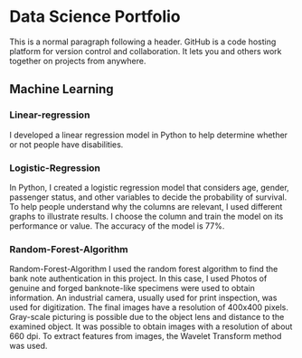 
# Data Science Portfolio 

This is a normal paragraph following a header. GitHub is a code hosting platform for version control and collaboration. It lets you and others work together on projects from anywhere.

## Machine Learning 

### Linear-regression
  I developed a linear regression model in Python to help determine whether or not people have disabilities.

### Logistic-Regression
   In Python, I created a logistic regression model that considers age, gender, passenger status, and other variables to decide the probability of survival. To help people understand why the columns are relevant, I used different graphs to illustrate results. I choose the column and train the model on its performance or value. The accuracy of the model is 77%.
   
### Random-Forest-Algorithm
   Random-Forest-Algorithm I used the random forest algorithm to find the bank note authentication in this project. In this case, I used Photos of genuine and forged banknote-like specimens were used to obtain information. An industrial camera, usually used for print inspection, was used for digitization. The final images have a resolution of 400x400 pixels. Gray-scale picturing is possible due to the object lens and distance to the examined object. It was possible to obtain images with a resolution of about 660 dpi. To extract features from images, the Wavelet Transform method was used.

